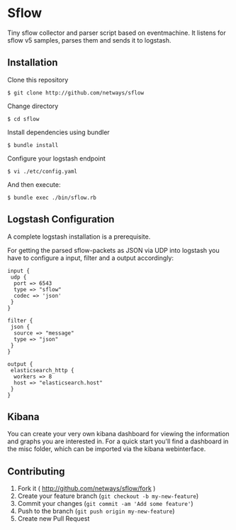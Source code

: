 # Sflow

Tiny sflow collector and parser script based on eventmachine. It listens for sflow v5 samples, parses them and sends it to logstash.

## Installation

Clone this repository

    $ git clone http://github.com/netways/sflow

Change directory

    $ cd sflow

Install dependencies using bundler

    $ bundle install

Configure your logstash endpoint

    $ vi ./etc/config.yaml

And then execute:

    $ bundle exec ./bin/sflow.rb

## Logstash Configuration

A complete logstash installation is a prerequisite.

For getting the parsed sflow-packets as JSON via UDP into logstash you have to configure a input, filter and a output accordingly:

    input {
     udp {
      port => 6543
      type => "sflow"
      codec => 'json'
     }
    }
 
    filter {
     json {
      source => "message"
      type => "json"
     }
    }
 
    output {
     elasticsearch_http {
      workers => 8
      host => "elasticsearch.host"
     }
    }

## Kibana

You can create your very own kibana dashboard for viewing the information and graphs you are interested in. For a quick start you'll find a dashboard in the misc folder, which can be imported via the kibana webinterface.

## Contributing

1. Fork it ( http://github.com/netways/sflow/fork )
2. Create your feature branch (`git checkout -b my-new-feature`)
3. Commit your changes (`git commit -am 'Add some feature'`)
4. Push to the branch (`git push origin my-new-feature`)
5. Create new Pull Request
